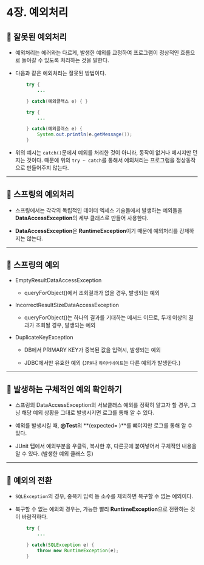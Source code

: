 # 4장. 예외처리




## 🐫 잘못된 예외처리

* 예외처리는 에러와는 다르게, 발생한 예외를 교정하여 프로그램이 정상적인 흐름으로 돌아갈 수 있도록 처리하는 것을 말한다.

* 다음과 같은 예외처리는 잘못된 방법이다.

    ```java
        try {
            ...

        } catch(예외클래스 e) { }
    ```

    ```java
        try {
            ...

        } catch(예외클래스 e) {
            System.out.println(e.getMessage());
        }
    ```

* 위의 예시는 ``catch()``문에서 예외를 처리한 것이 아니라, 동작이 없거나 메시지만 던지는 것이다.
때문에 위의 ``try ~ catch``를 통해서 예외처리는 프로그램을 정상동작으로 만들어주지 않는다.


---


## 🐫 스프링의 예외처리

* 스프링에서는 각각의 독립적인 데이터 엑세스 기술들에서 발생하는 예외들을 **DataAccessException**의 세부 클래스로 만들어 사용한다.

* **DataAccessException**은 **RuntimeException**이기 때문에 예외처리를 강제하지는 않는다.


---


## 🐫 스프링의 예외

* EmptyResultDataAccessException

    * queryForObject()에서 조회결과가 없을 경우, 발생되는 예외

* IncorrectResultSizeDataAccessException

    * queryForObject()는 하나의 결과를 기대하는 메서드 이므로, 두개 이상의 결과가 조회될 경우, 발생되는 예외

* DuplicateKeyException

    * DB에서 PRIMARY KEY가 중복된 값을 입력시, 발생되는 예외

    * JDBC에서만 유효한 예외 (``JPA``나 ``하이버네이트``는 다른 예외가 발생한다.)


---


## 🐫 발생하는 구체적인 예외 확인하기

* 스프링의 DataAccessException의 서브클래스 예외를 정확히 알고자 할 경우, 그냥 해당 예외 상황을 그대로 발생시키면 로그를 통해 알 수 있다.

* 예외를 발생시킬 때, **@Test**의 **(expected= )**를 뺴야지만 로그를 통해 알 수 있다.

* JUnit 텝에서 예외부분을 우클릭, 복사한 후, 다른곳에 붙여넣어서 구체적인 내용을 알 수 있다. (발생한 예외 클래스 등)


---


## 🐫 예외의 전환

* ``SQLException``의 경우, 중복키 입력 등 소수를 제외하면 복구할 수 없는 예외이다.

* 복구할 수 없는 예외의 경우는, 가능한 빨리 **RuntimeException**으로 전환하는 것이 바람직하다.

    ```java
        try {
            ...

        } catch(SQLException e) {
            throw new RuntimeException(e);
        }
    ```